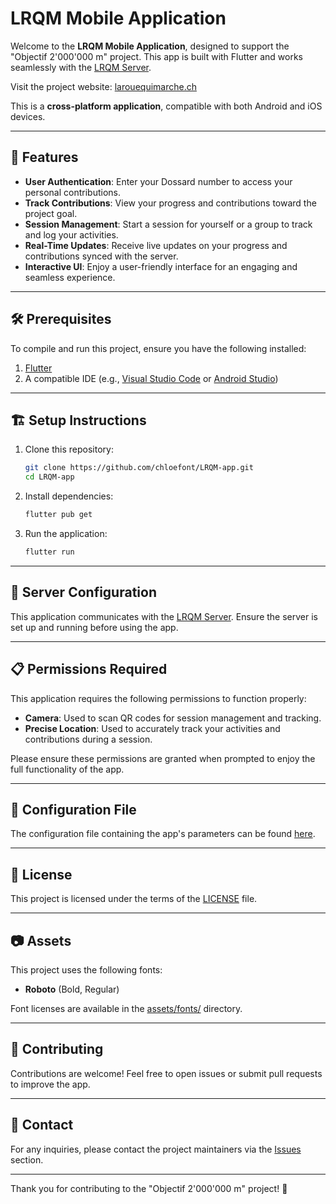 # LRQM Mobile Application

Welcome to the **LRQM Mobile Application**, designed to support the "Objectif 2'000'000 m" project. This app is built with Flutter and works seamlessly with the [LRQM Server](https://github.com/chloefont/LRQM-server).

Visit the project website: [larouequimarche.ch](https://larouequimarche.ch/)

This is a **cross-platform application**, compatible with both Android and iOS devices.

---

## 🚀 Features

- **User Authentication**: Enter your Dossard number to access your personal contributions.
- **Track Contributions**: View your progress and contributions toward the project goal.
- **Session Management**: Start a session for yourself or a group to track and log your activities.
- **Real-Time Updates**: Receive live updates on your progress and contributions synced with the server.
- **Interactive UI**: Enjoy a user-friendly interface for an engaging and seamless experience.

---

## 🛠️ Prerequisites

To compile and run this project, ensure you have the following installed:

1. [Flutter](https://docs.flutter.dev/get-started/install)
2. A compatible IDE (e.g., [Visual Studio Code](https://code.visualstudio.com/) or [Android Studio](https://developer.android.com/studio))

---

## 🏗️ Setup Instructions

1. Clone this repository:

   ```bash
   git clone https://github.com/chloefont/LRQM-app.git
   cd LRQM-app
   ```

2. Install dependencies:

   ```bash
   flutter pub get
   ```

3. Run the application:

   ```bash
   flutter run
   ```

---

## 🔗 Server Configuration

This application communicates with the [LRQM Server](https://github.com/chloefont/LRQM-server). Ensure the server is set up and running before using the app.

---

## 📋 Permissions Required

This application requires the following permissions to function properly:

- **Camera**: Used to scan QR codes for session management and tracking.
- **Precise Location**: Used to accurately track your activities and contributions during a session.

Please ensure these permissions are granted when prompted to enjoy the full functionality of the app.

---

## 📂 Configuration File

The configuration file containing the app's parameters can be found [here](lib/Utils/config.dart).

---

## 📄 License

This project is licensed under the terms of the [LICENSE](LICENSE) file.

---

## 📷 Assets

This project uses the following fonts:

- **Roboto** (Bold, Regular)

Font licenses are available in the [assets/fonts/](assets/fonts/) directory.

---

## 🤝 Contributing

Contributions are welcome! Feel free to open issues or submit pull requests to improve the app.

---

## 📧 Contact

For any inquiries, please contact the project maintainers via the [Issues](https://github.com/La-Roue-Qui-Marche/LRQM-app/issues) section.

---

Thank you for contributing to the "Objectif 2'000'000 m" project! 🌟
